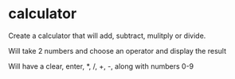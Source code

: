 # calculator

Create a calculator that will add, subtract, mulitply or divide.

Will take 2 numbers and choose an operator and display the result

Will have a clear, enter, *, /, +, -, along with numbers 0-9